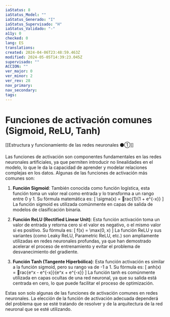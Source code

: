 ```yaml
---
iaStatus: 8
iaStatus_Model: ""
iaStatus_Generado: "I"
iaStatus_Supervisado: "H"
iaStatus_Validado: "-"
a11y: 0
checked: 0
lang: ES
translations: 
created: 2024-04-06T23:48:59.463Z
modified: 2024-05-05T14:39:23.045Z
supervisado: ""
ACCION: ""
ver_major: 0
ver_minor: 2
ver_rev: 28
nav_primary: 
nav_secondary: 
tags:
---
```

# Funciones de activación comunes (Sigmoid, ReLU, Tanh)

[[Estructura y funcionamiento de las redes neuronales ⚫①]]

Las funciones de activación son componentes fundamentales en las redes neuronales artificiales, ya que permiten introducir no linealidades en el modelo, lo que le da la capacidad de aprender y modelar relaciones complejas en los datos. Algunas de las funciones de activación más comunes son:

1. **Función Sigmoid**: También conocida como función logística, esta función toma un valor real como entrada y lo transforma a un rango entre 0 y 1. Su fórmula matemática es: 
\[ \sigma(x) = rac{1}{1 + e^{-x}} \]
La función sigmoid es utilizada comúnmente en capas de salida de modelos de clasificación binaria.

2. **Función ReLU (Rectified Linear Unit)**: Esta función activación toma un valor de entrada y retorna cero si el valor es negativo, o el mismo valor si es positivo. Su fórmula es:
\[ f(x) = \max(0, x) \]
La función ReLU y sus variantes (como Leaky ReLU, Parametric ReLU, etc.) son ampliamente utilizadas en redes neuronales profundas, ya que han demostrado acelerar el proceso de entrenamiento y evitar el problema de desvanecimiento del gradiente.

3. **Función Tanh (Tangente Hiperbólica)**: Esta función activación es similar a la función sigmoid, pero su rango va de -1 a 1. Su fórmula es:
\[ 	anh(x) = rac{e^x - e^{-x}}{e^x + e^{-x}} \]
La función tanh es comúnmente utilizada en capas ocultas de una red neuronal, ya que su salida está centrada en cero, lo que puede facilitar el proceso de optimización.

Estas son solo algunas de las funciones de activación comunes en redes neuronales. La elección de la función de activación adecuada dependerá del problema que se esté tratando de resolver y de la arquitectura de la red neuronal que se esté utilizando.
